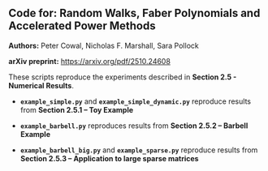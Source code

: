 ## Code for: Random Walks, Faber Polynomials and Accelerated Power Methods

**Authors:** Peter Cowal, Nicholas F. Marshall, Sara Pollock  

**arXiv preprint:** https://arxiv.org/pdf/2510.24608

These scripts reproduce the experiments described in **Section 2.5 - Numerical Results**.

- **`example_simple.py`** and **`example_simple_dynamic.py`** reproduce results from **Section 2.5.1 – Toy Example**

- **`example_barbell.py`** reproduces results from **Section 2.5.2 – Barbell Example**

- **`example_barbell_big.py`** and **`example_sparse.py`** reproduce results from **Section 2.5.3 – Application to large sparse matrices**
